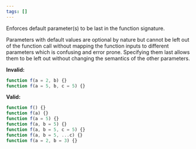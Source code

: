 ```yaml
---
tags: []
---
```


Enforces default parameter(s) to be last in the function signature.

Parameters with default values are optional by nature but cannot be left out of
the function call without mapping the function inputs to different parameters
which is confusing and error prone. Specifying them last allows them to be left
out without changing the semantics of the other parameters.

**Invalid:**

```typescript
function f(a = 2, b) {}
function f(a = 5, b, c = 5) {}
```

**Valid:**

```typescript
function f() {}
function f(a) {}
function f(a = 5) {}
function f(a, b = 5) {}
function f(a, b = 5, c = 5) {}
function f(a, b = 5, ...c) {}
function f(a = 2, b = 3) {}
```
